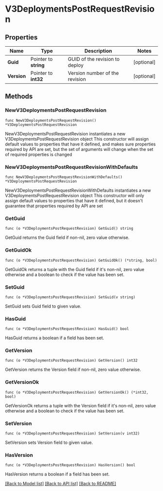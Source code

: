 # V3DeploymentsPostRequestRevision

## Properties

Name | Type | Description | Notes
------------ | ------------- | ------------- | -------------
**Guid** | Pointer to **string** | GUID of the revision to deploy | [optional] 
**Version** | Pointer to **int32** | Version number of the revision | [optional] 

## Methods

### NewV3DeploymentsPostRequestRevision

`func NewV3DeploymentsPostRequestRevision() *V3DeploymentsPostRequestRevision`

NewV3DeploymentsPostRequestRevision instantiates a new V3DeploymentsPostRequestRevision object
This constructor will assign default values to properties that have it defined,
and makes sure properties required by API are set, but the set of arguments
will change when the set of required properties is changed

### NewV3DeploymentsPostRequestRevisionWithDefaults

`func NewV3DeploymentsPostRequestRevisionWithDefaults() *V3DeploymentsPostRequestRevision`

NewV3DeploymentsPostRequestRevisionWithDefaults instantiates a new V3DeploymentsPostRequestRevision object
This constructor will only assign default values to properties that have it defined,
but it doesn't guarantee that properties required by API are set

### GetGuid

`func (o *V3DeploymentsPostRequestRevision) GetGuid() string`

GetGuid returns the Guid field if non-nil, zero value otherwise.

### GetGuidOk

`func (o *V3DeploymentsPostRequestRevision) GetGuidOk() (*string, bool)`

GetGuidOk returns a tuple with the Guid field if it's non-nil, zero value otherwise
and a boolean to check if the value has been set.

### SetGuid

`func (o *V3DeploymentsPostRequestRevision) SetGuid(v string)`

SetGuid sets Guid field to given value.

### HasGuid

`func (o *V3DeploymentsPostRequestRevision) HasGuid() bool`

HasGuid returns a boolean if a field has been set.

### GetVersion

`func (o *V3DeploymentsPostRequestRevision) GetVersion() int32`

GetVersion returns the Version field if non-nil, zero value otherwise.

### GetVersionOk

`func (o *V3DeploymentsPostRequestRevision) GetVersionOk() (*int32, bool)`

GetVersionOk returns a tuple with the Version field if it's non-nil, zero value otherwise
and a boolean to check if the value has been set.

### SetVersion

`func (o *V3DeploymentsPostRequestRevision) SetVersion(v int32)`

SetVersion sets Version field to given value.

### HasVersion

`func (o *V3DeploymentsPostRequestRevision) HasVersion() bool`

HasVersion returns a boolean if a field has been set.


[[Back to Model list]](../README.md#documentation-for-models) [[Back to API list]](../README.md#documentation-for-api-endpoints) [[Back to README]](../README.md)


